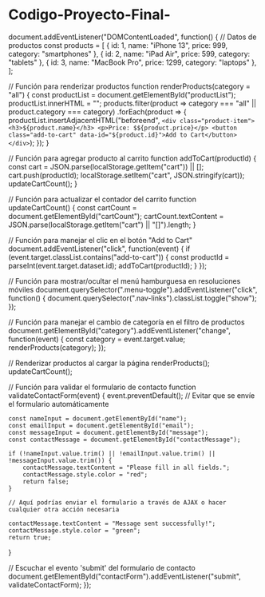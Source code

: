 # Codigo-Proyecto-Final-
document.addEventListener("DOMContentLoaded", function() {
// Datos de productos
const products = [
{ id: 1, name: "iPhone 13", price: 999, category: "smartphones" },
{ id: 2, name: "iPad Air", price: 599, category: "tablets" },
{ id: 3, name: "MacBook Pro", price: 1299, category: "laptops" },
];

// Función para renderizar productos
function renderProducts(category = "all") {
    const productList = document.getElementById("productList");
    productList.innerHTML = "";
    products.filter(product => category === "all" || product.category === category)
            .forEach(product => {
                productList.insertAdjacentHTML("beforeend", `
                    <div class="product-item">
                        <h3>${product.name}</h3>
                        <p>Price: $${product.price}</p>
                        <button class="add-to-cart" data-id="${product.id}">Add to Cart</button>
                    </div>
                `);
            });
}

// Función para agregar producto al carrito
function addToCart(productId) {
    const cart = JSON.parse(localStorage.getItem("cart")) || [];
    cart.push(productId);
    localStorage.setItem("cart", JSON.stringify(cart));
    updateCartCount();
}

// Función para actualizar el contador del carrito
function updateCartCount() {
    const cartCount = document.getElementById("cartCount");
    cartCount.textContent = JSON.parse(localStorage.getItem("cart") || "[]").length;
}

// Función para manejar el clic en el botón "Add to Cart"
document.addEventListener("click", function(event) {
    if (event.target.classList.contains("add-to-cart")) {
        const productId = parseInt(event.target.dataset.id);
        addToCart(productId);
    }
});

// Función para mostrar/ocultar el menú hamburguesa en resoluciones móviles
document.querySelector(".menu-toggle").addEventListener("click", function() {
    document.querySelector(".nav-links").classList.toggle("show");
});

// Función para manejar el cambio de categoría en el filtro de productos
document.getElementById("category").addEventListener("change", function(event) {
    const category = event.target.value;
    renderProducts(category);
});

// Renderizar productos al cargar la página
renderProducts();
updateCartCount();

// Función para validar el formulario de contacto
function validateContactForm(event) {
    event.preventDefault(); // Evitar que se envíe el formulario automáticamente

    const nameInput = document.getElementById("name");
    const emailInput = document.getElementById("email");
    const messageInput = document.getElementById("message");
    const contactMessage = document.getElementById("contactMessage");

    if (!nameInput.value.trim() || !emailInput.value.trim() || !messageInput.value.trim()) {
        contactMessage.textContent = "Please fill in all fields.";
        contactMessage.style.color = "red";
        return false;
    }

    // Aquí podrías enviar el formulario a través de AJAX o hacer cualquier otra acción necesaria

    contactMessage.textContent = "Message sent successfully!";
    contactMessage.style.color = "green";
    return true;
}

// Escuchar el evento 'submit' del formulario de contacto
document.getElementById("contactForm").addEventListener("submit", validateContactForm);
});
